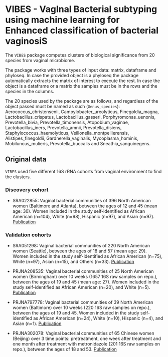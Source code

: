 # VIBES - VagInal Bacterial subtyping using machine learning for Enhanced classification of bacterial vaginosiS

The `VIBES` package computes clusters of biological significance from 20
species from vaginal microbiome.

The package works with three types of input data: matrix, dataframe and
phyloseq. In case the provided object is a phyloseq the package
automatically extracts the matrix of interest to execute the rest. In
case the object is a dataframe or a matrix the samples must be in the
rows and the species in the columns.

The 20 species used by the package are as follows, and regardless of the
object passed must be named as such (`Genus_species`):
Aerococcus_christensenii, Campylobacter_ureolyticus, Finegoldia_magna,
Lactobacillus_crispatus, Lactobacillus_gasseri, Porphyromonas_uenonis,
Prevotella_bivia, Prevotella_timonensis, Atopobium_vaginae,
Lactobacillus_iners, Prevotella_amnii, Prevotella_disiens,
Staphylococcus_haemolyticus, Veillonella_montpellierensis,
Alistipes_finegoldii, Gardnerella_vaginalis, Mycoplasma_hominis,
Mobiluncus_mulieris, Prevotella_buccalis and Sneathia_sanguinegens.

## Original data

`VIBES` used five different 16S rRNA cohorts from vaginal environment to find the clusters.

### Discovery cohort

- SRA022855: Vaginal bacterial communities of 396 North American women (Baltimore and Atlanta), between the ages of 12 and 45 (mean age: 30). Women included in the study self-identified as African American (n=104), White (n=98), Hispanic (n=97), and Asian (n=97). [Publication](http://dx.doi.org/10.1073/pnas.1002611107)

### Validation cohorts
 
- SRA051298: Vaginal bacterial communities of 220 North American women (Seattle), between the ages of 18 and 57 (mean age: 29). Women included in the study self-identified as African American (n=75), White (n=97), Asian (n=15), and Others (n=33). [Publication](https://doi.org/10.1371/journal.pone.0037818)
 
- PRJNA208535: Vaginal bacterial communities of 25 North American women (Birmingham) over 10 weeks (1657 16S raw samples on repo.), between the ages of 19 and 45 (mean age: 27). Women included in the study self-identified as African American (n=20), and White (n=5). [Publication](https://doi.org/10.1186/2049-2618-1-29)
 
- PRJNA797778: Vaginal bacterial communities of 39 North American women (Baltimore) over 10 weeks (220 16S raw samples on repo.), between the ages of 19 and 45. Women included in the study self-identified as African American (n=24), White (n=10), Hispanic (n=4), and Asian (n=1). [Publication](https://doi.org/10.1186/s13059-022-02635-9)
 
- PRJNA302078: Vaginal bacterial communities of 65 Chinese women (Beijing) over 3 time points: pretreatment, one week after treatment and one month after treatment with metronidazole (201 16S raw samples on repo.), between the ages of 18 and 53. [Publication](https://doi.org/10.1038/srep26674)




